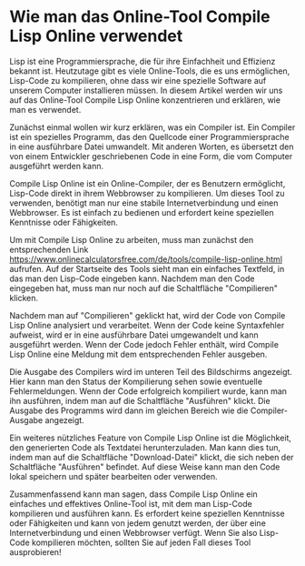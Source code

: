 Wie man das Online-Tool Compile Lisp Online verwendet
=====================================================

Lisp ist eine Programmiersprache, die für ihre Einfachheit und Effizienz bekannt ist. Heutzutage gibt es viele Online-Tools, die es uns ermöglichen, Lisp-Code zu kompilieren, ohne dass wir eine spezielle Software auf unserem Computer installieren müssen. In diesem Artikel werden wir uns auf das Online-Tool Compile Lisp Online konzentrieren und erklären, wie man es verwendet.

Zunächst einmal wollen wir kurz erklären, was ein Compiler ist. Ein Compiler ist ein spezielles Programm, das den Quellcode einer Programmiersprache in eine ausführbare Datei umwandelt. Mit anderen Worten, es übersetzt den von einem Entwickler geschriebenen Code in eine Form, die vom Computer ausgeführt werden kann.

Compile Lisp Online ist ein Online-Compiler, der es Benutzern ermöglicht, Lisp-Code direkt in ihrem Webbrowser zu kompilieren. Um dieses Tool zu verwenden, benötigt man nur eine stabile Internetverbindung und einen Webbrowser. Es ist einfach zu bedienen und erfordert keine speziellen Kenntnisse oder Fähigkeiten.

Um mit Compile Lisp Online zu arbeiten, muss man zunächst den entsprechenden Link <https://www.onlinecalculatorsfree.com/de/tools/compile-lisp-online.html> aufrufen. Auf der Startseite des Tools sieht man ein einfaches Textfeld, in das man den Lisp-Code eingeben kann. Nachdem man den Code eingegeben hat, muss man nur noch auf die Schaltfläche "Compilieren" klicken.

Nachdem man auf "Compilieren" geklickt hat, wird der Code von Compile Lisp Online analysiert und verarbeitet. Wenn der Code keine Syntaxfehler aufweist, wird er in eine ausführbare Datei umgewandelt und kann ausgeführt werden. Wenn der Code jedoch Fehler enthält, wird Compile Lisp Online eine Meldung mit dem entsprechenden Fehler ausgeben.

Die Ausgabe des Compilers wird im unteren Teil des Bildschirms angezeigt. Hier kann man den Status der Kompilierung sehen sowie eventuelle Fehlermeldungen. Wenn der Code erfolgreich kompiliert wurde, kann man ihn ausführen, indem man auf die Schaltfläche "Ausführen" klickt. Die Ausgabe des Programms wird dann im gleichen Bereich wie die Compiler-Ausgabe angezeigt.

Ein weiteres nützliches Feature von Compile Lisp Online ist die Möglichkeit, den generierten Code als Textdatei herunterzuladen. Man kann dies tun, indem man auf die Schaltfläche "Download-Datei" klickt, die sich neben der Schaltfläche "Ausführen" befindet. Auf diese Weise kann man den Code lokal speichern und später bearbeiten oder verwenden.

Zusammenfassend kann man sagen, dass Compile Lisp Online ein einfaches und effektives Online-Tool ist, mit dem man Lisp-Code kompilieren und ausführen kann. Es erfordert keine speziellen Kenntnisse oder Fähigkeiten und kann von jedem genutzt werden, der über eine Internetverbindung und einen Webbrowser verfügt. Wenn Sie also Lisp-Code kompilieren möchten, sollten Sie auf jeden Fall dieses Tool ausprobieren!